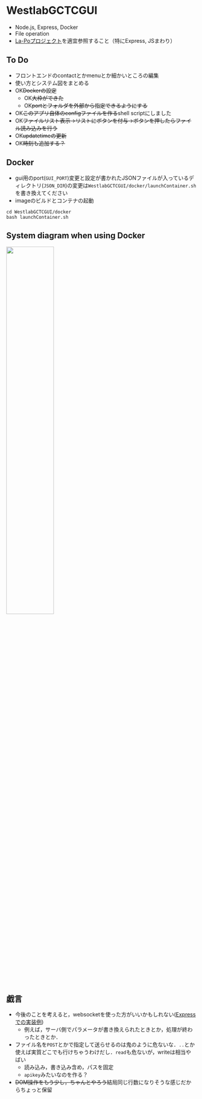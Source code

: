 # WestlabGCTCGUI

* Node.js, Express, Docker  
* File operation
* [La-Poプロジェクト](https://github.com/matzTada/La-Po)を適宜参照すること（特にExpress, JSまわり）

## To Do

* フロントエンドのcontactとかmenuとか細かいところの編集
* 使い方とシステム図をまとめる
* OK~~Dockerの設定~~
	* OK~~大枠ができた~~
	* OK~~portとフォルダを外部から指定できるようにする~~
* OK~~このアプリ自体のconfigファイルを作る~~shell scriptにしました
* OK~~ファイルリスト表示→リストにボタンを付与→ボタンを押したらファイル読み込みを行う~~
* OK~~updatetimeの更新~~
* OK~~時刻も追加する？~~

## Docker

* gui用のport(```GUI_PORT```)変更と設定が書かれたJSONファイルが入っているディレクトリ(```JSON_DIR```)の変更は```WestlabGCTCGUI/docker/launchContainer.sh```を書き換えてください
* imageのビルドとコンテナの起動  
```
cd WestlabGCTCGUI/docker
bash launchContainer.sh
```

## System diagram when using Docker

<img src="https://raw.githubusercontent.com/matzTada/WestlabGCTCGUI/master/resources/system.png" alt="" width=50%>


## 戯言
* 今後のことを考えると，websocketを使った方がいいかもしれない([Expressでの実装例](https://team-lab.github.io/skillup-nodejs/3/1.html))
	* 例えば，サーバ側でパラメータが書き換えられたときとか，処理が終わったときとか．
* ファイル名を```POST```とかで指定して送らせるのは鬼のように危ないな．```..```とか使えば実質どこでも行けちゃうわけだし．```read```も危ないが，writeは相当やばい
	* 読み込み，書き込み含め，パスを固定
	* ```apikey```みたいなのを作る？
* ~~DOM操作をもう少し，ちゃんとやろう~~結局同じ行数になりそうな感じだからちょっと保留
